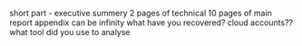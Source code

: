 short part - executive summery
2 pages of technical 
10 pages of main report
appendix can be infinity
what have you recovered? cloud accounts??
what tool did you use to analyse
